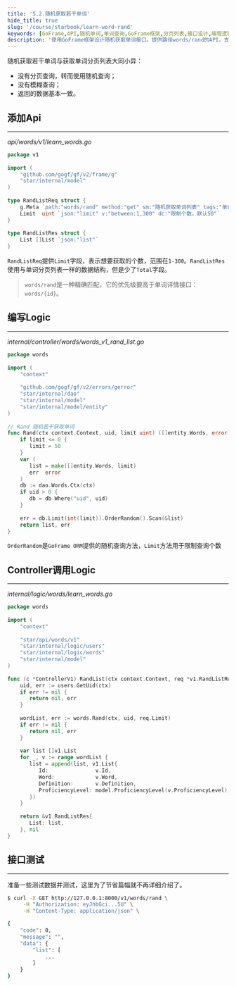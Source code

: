 ```yaml
---
title: '5.2.随机获取若干单词'
hide_title: true
slug: '/course/starbook/learn-word-rand'
keywords: [GoFrame,API,随机单词,单词查询,GoFrame框架,分页列表,接口设计,编程逻辑,接口测试,单词列表]
description: '使用GoFrame框架设计随机获取单词接口。提供路径words/rand的API，支持在1到300之间限制获取单词个数。使用OrderRandom实现随机查询，Limit限制查询返回数量。控制器调用逻辑处理查询结果，并进行接口测试以验证功能。'
---
```

随机获取若干单词与获取单词分页列表大同小异：
- 没有分页查询，转而使用随机查询；
- 没有模糊查询；
- 返回的数据基本一致。
## 添加Api
---
*api/words/v1/learn_words.go*
```go
package v1  
  
import (  
    "github.com/gogf/gf/v2/frame/g"  
    "star/internal/model"
)  
  
type RandListReq struct {  
    g.Meta `path:"words/rand" method:"get" sm:"随机获取单词列表" tags:"单词"`  
    Limit  uint `json:"limit" v:"between:1,300" dc:"限制个数，默认50"`  
}  
  
type RandListRes struct {  
    List []List `json:"list"`  
}
```

`RandListReq`提供`Limit`字段，表示想要获取的个数，范围在`1-300`。`RandListRes`使用与单词分页列表一样的数据结构，但是少了`Total`字段。

> `words/rand`是一种精确匹配，它的优先级要高于单词详情接口：`words/{id}`。

## 编写Logic
---
*internal/controller/words/words_v1_rand_list.go*
```go
package words  
  
import (  
    "context"  
  
    "github.com/gogf/gf/v2/errors/gerror"
    "star/internal/dao"
    "star/internal/model"
    "star/internal/model/entity"
)  
  
// Rand 随机若干获取单词  
func Rand(ctx context.Context, uid, limit uint) ([]entity.Words, error) {  
    if limit <= 0 {  
       limit = 50  
    }  
    var (  
       list = make([]entity.Words, limit)  
       err  error  
    )  
    db := dao.Words.Ctx(ctx)  
    if uid > 0 {  
       db = db.Where("uid", uid)  
    }  
  
    err = db.Limit(int(limit)).OrderRandom().Scan(&list)  
    return list, err  
}
```

`OrderRandom`是`GoFrame ORM`提供的随机查询方法，`Limit`方法用于限制查询个数

## Controller调用Logic
---
*internal/logic/words/learn_words.go*
```go
package words  
  
import (  
    "context"  
  
    "star/api/words/v1"
    "star/internal/logic/users"
    "star/internal/logic/words"
    "star/internal/model"
)  
  
func (c *ControllerV1) RandList(ctx context.Context, req *v1.RandListReq) (res *v1.RandListRes, err error) {  
    uid, err := users.GetUid(ctx)  
    if err != nil {  
       return nil, err  
    }  
  
    wordList, err := words.Rand(ctx, uid, req.Limit)  
    if err != nil {  
       return nil, err  
    }  
  
    var list []v1.List  
    for _, v := range wordList {  
       list = append(list, v1.List{  
          Id:               v.Id,  
          Word:             v.Word,  
          Definition:       v.Definition,  
          ProficiencyLevel: model.ProficiencyLevel(v.ProficiencyLevel),  
       })  
    }  
  
    return &v1.RandListRes{  
       List: list,  
    }, nil  
}
```

## 接口测试
---
准备一些测试数据并测试，这里为了节省篇幅就不再详细介绍了。
```bash
$ curl -X GET http://127.0.0.1:8000/v1/words/rand \
     -H "Authorization: eyJhbGci...5U" \
     -H "Content-Type: application/json" \

{
    "code": 0,
    "message": "",
    "data": {
        "list": [
            ...
        ]
    }
}
```